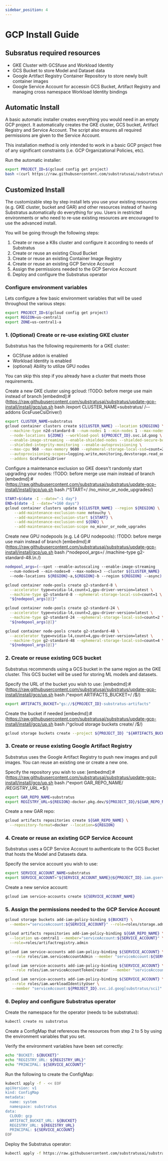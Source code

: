 ```yaml
---
sidebar_position: 4
---
```


# GCP Install Guide

## Subsratus required resources
* GKE Cluster with GCSfuse and Workload Identity
* GCS Bucket to store Model and Dataset data
* Google Artifact Registry Container Repository to store newly built container images
* Google Service Account for accessin GCS Bucket, Artifact Registry and managing cross
  namespace Workload Identity bindings


## Automatic Install

A basic automatic installer creates everything you would need in an empty GCP project.
It automatically creates the GKE cluster, GCS bucket, Artifact Registry and Service Account.
The script also ensures all required permissions are given to the Service Account.

This installation method is only intended to work in a basic GCP project free of any significant constraints (i.e. GCP Organizational Policies, etc).

Run the automatic installer:
```bash
export PROJECT_ID=$(gcloud config get project)
bash <(curl https://raw.githubusercontent.com/substratusai/substratus/main/install/gcp/up.sh)
```

## Customized Install
The customizable step by step install lets you use your existing resources (e.g. GKE cluster, bucket and GAR) and other resources instead
of having Substratus automatically do everything for you. Users in restricted environments
or who need to re-use existing resources are encouraged to use the advanced install.

You will be going through the following steps:
1. Create or reuse a K8s cluster and configure it according to needs of Substratus
2. Create or reuse an existing Cloud Bucket
3. Create or reuse an existing Container Image Registry
4. Create or reuse an existing GCP Service Account
5. Assign the permissions needed to the GCP Service Account
6. Deploy and configure the Substratus operator

### Configure environment variables
Lets configure a few basic environment variables that will be used throughout
the various steps:
```sh
export PROJECT_ID=$(gcloud config get project)
export REGION=us-central1
export ZONE=us-central1-a
```

### 1. (Optional) Create or re-use existing GKE cluster
Substratus has the following requirements for a GKE cluster:
* GCSfuse addon is enabled
* Workload Identity is enabled
* (optional) Ability to utilize GPU nodes

You can skip this step if you already have a cluster that meets those requirements.

Create a new GKE cluster using gcloud:
!TODO: before merge use main instead of branch
[embedmd]:# (https://raw.githubusercontent.com/substratusai/substratus/update-gcp-install/install/gcp/up.sh bash /export CLUSTER_NAME=substratus/ /--addons GcsFuseCsiDriver/)
```bash
export CLUSTER_NAME=substratus
gcloud container clusters create ${CLUSTER_NAME} --location ${REGION} \
  --machine-type n2d-standard-8 --num-nodes 1 --min-nodes 1 --max-nodes 5 \
  --node-locations ${ZONE} --workload-pool ${PROJECT_ID}.svc.id.goog \
  --enable-image-streaming --enable-shielded-nodes --shielded-secure-boot \
  --shielded-integrity-monitoring --enable-autoprovisioning \
  --max-cpu 960 --max-memory 9600 --ephemeral-storage-local-ssd=count=2 \
  --autoprovisioning-scopes=logging.write,monitoring,devstorage.read_only,compute \
  --addons GcsFuseCsiDriver
```

Configure a maintenance exclusion so GKE doesn't randomly start upgrading your nodes:
!TODO: before merge use main instead of branch
[embedmd]:# (https://raw.githubusercontent.com/substratusai/substratus/update-gcp-install/install/gcp/up.sh bash /^START=/ /no_minor_or_node_upgrades/)
```bash
START=$(date -I --date="-1 day")
END=$(date -I --date="+160 days")
gcloud container clusters update ${CLUSTER_NAME} --region ${REGION} \
    --add-maintenance-exclusion-name notouchy \
    --add-maintenance-exclusion-start ${START} \
    --add-maintenance-exclusion-end ${END} \
    --add-maintenance-exclusion-scope no_minor_or_node_upgrades
```

Create new GPU nodepools (e.g. L4 GPU nodepools):
!TODO: before merge use main instead of branch
[embedmd]:# (https://raw.githubusercontent.com/substratusai/substratus/update-gcp-install/install/gcp/up.sh bash /^nodepool_args=/ /machine-type g2-standard-48.*\n.*/)
```bash
nodepool_args=(--spot --enable-autoscaling --enable-image-streaming
  --num-nodes=0 --min-nodes=0 --max-nodes=3 --cluster ${CLUSTER_NAME}
  --node-locations ${REGION}-a,${REGION}-b --region ${REGION} --async)

gcloud container node-pools create g2-standard-8 \
  --accelerator type=nvidia-l4,count=1,gpu-driver-version=latest \
  --machine-type g2-standard-8 --ephemeral-storage-local-ssd=count=1 \
  "${nodepool_args[@]}"

gcloud container node-pools create g2-standard-24 \
  --accelerator type=nvidia-l4,count=2,gpu-driver-version=latest \
  --machine-type g2-standard-24 --ephemeral-storage-local-ssd=count=2 \
  "${nodepool_args[@]}"

gcloud container node-pools create g2-standard-48 \
  --accelerator type=nvidia-l4,count=4,gpu-driver-version=latest \
  --machine-type g2-standard-48 --ephemeral-storage-local-ssd=count=4 \
  "${nodepool_args[@]}"
```


### 2. Create or reuse existing GCS bucket
Substratus recommends using a GCS bucket in the same region
as the GKE cluster. This GCS bucket will be used for storing
ML models and datasets.

Specify the URL of the bucket you wish to use:
[embedmd]:# (https://raw.githubusercontent.com/substratusai/substratus/update-gcp-install/install/gcp/up.sh bash /^export ARTIFACTS_BUCKET=/ /$/)
```bash
export ARTIFACTS_BUCKET="gs://${PROJECT_ID}-substratus-artifacts"
```

Create the bucket if needed
[embedmd]:# (https://raw.githubusercontent.com/substratusai/substratus/update-gcp-install/install/gcp/up.sh bash /^gcloud storage buckets create/ /$/)
```bash
gcloud storage buckets create --project ${PROJECT_ID} "${ARTIFACTS_BUCKET}" \
```

### 3. Create or reuse existing Google Artifact Registry
Substratus uses the Google Artifact Registry to push new images
and pull images. You can reuse an existing one or create a new one.

Specify the repository you wish to use:
[embedmd]:# (https://raw.githubusercontent.com/substratusai/substratus/update-gcp-install/install/gcp/up.sh bash /^export GAR_REPO_NAME/ /REGISTRY_URL.*$/)

```sh
export GAR_REPO_NAME=substratus
export REGISTRY_URL=${REGION}-docker.pkg.dev/${PROJECT_ID}/${GAR_REPO_NAME}
```

Create a new GAR repo:
```sh
gcloud artifacts repositories create ${GAR_REPO_NAME} \
  --repository-format=docker --location=${REGION}
```

### 4. Create or reuse an existing GCP Service Account
Substratus uses a GCP Service Account to authenticate to the GCS Bucket
that hosts the Model and Datasets data.

Specify the service account you wish to use:
```sh
export SERVICE_ACCOUNT_NAME=substratus
export SERVICE_ACCOUNT="${SERVICE_ACCOUNT_NAME}@${PROJECT_ID}.iam.gserviceaccount.com"
```

Create a new service account:
```sh
gcloud iam service-accounts create ${SERVICE_ACCOUNT_NAME}
```

### 5. Assign the permissions needed to the GCP Service Account
```sh
gcloud storage buckets add-iam-policy-binding ${BUCKET} \
  --member="serviceAccount:${SERVICE_ACCOUNT}" --role=roles/storage.admin

gcloud artifacts repositories add-iam-policy-binding ${GAR_REPO_NAME} \
  --location us-central1 --member="serviceAccount:${SERVICE_ACCOUNT}" \
  --role=roles/artifactregistry.admin

gcloud iam service-accounts add-iam-policy-binding ${SERVICE_ACCOUNT} \
   --role roles/iam.serviceAccountAdmin --member "serviceAccount:${SERVICE_ACCOUNT}"

gcloud iam service-accounts add-iam-policy-binding ${SERVICE_ACCOUNT} \
   --role roles/iam.serviceAccountTokenCreator  --member "serviceAccount:${SERVICE_ACCOUNT}"

gcloud iam service-accounts add-iam-policy-binding ${SERVICE_ACCOUNT} \
   --role roles/iam.workloadIdentityUser \
   --member "serviceAccount:${PROJECT_ID}.svc.id.goog[substratus/sci]"
```

### 6. Deploy and configure Substratus operator
Create the namespace for the operator (needs to be substratus):
```sh
kubectl create ns substratus
```

Create a ConfigMap that references the resources from step 2 to 5 by using
the environment variables that you set.

Verify the environment variables have been set correctly:
```sh
echo "BUCKET: ${BUCKET}"
echo "REGISTRY_URL: ${REGISTRY_URL}"
echo "PRINCIPAL: ${SERVICE_ACCOUNT}"
```

Run the following to create the ConfigMap:
```sh
kubectl apply -f - << EOF
apiVersion: v1
kind: ConfigMap
metadata:
  name: system
  namespace: substratus
data:
  CLOUD: gcp
  ARTIFACT_BUCKET_URL: ${BUCKET}
  REGISTRY_URL: ${REGISTRY_URL}
  PRINCIPAL: ${SERVICE_ACCOUNT}
EOF
```

Deploy the Substratus operator:
```sh
kubectl apply -f https://raw.githubusercontent.com/substratusai/substratus/main/install/kubernetes/gcp/system.yaml
```
